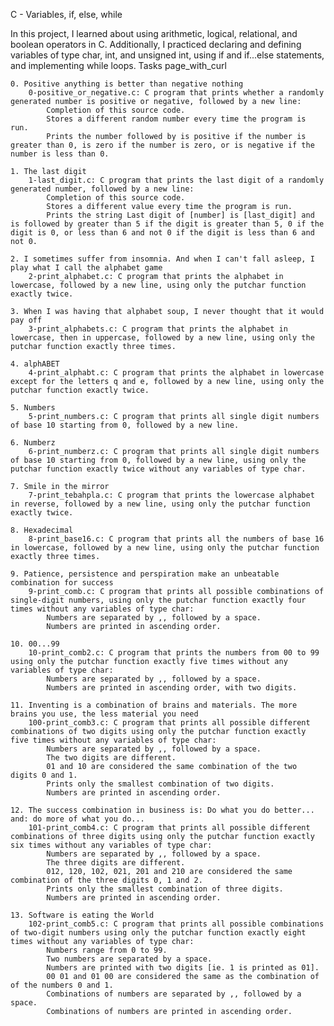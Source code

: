 C - Variables, if, else, while

In this project, I learned about using arithmetic, logical, relational, and boolean operators in C. Additionally, I practiced declaring and defining variables of type char, int, and unsigned int, using if and if...else statements, and implementing while loops.
Tasks page_with_curl

    0. Positive anything is better than negative nothing
        0-positive_or_negative.c: C program that prints whether a randomly generated number is positive or negative, followed by a new line:
            Completion of this source code.
            Stores a different random number every time the program is run.
            Prints the number followed by is positive if the number is greater than 0, is zero if the number is zero, or is negative if the number is less than 0.

    1. The last digit
        1-last_digit.c: C program that prints the last digit of a randomly generated number, followed by a new line:
            Completion of this source code.
            Stores a different value every time the program is run.
            Prints the string Last digit of [number] is [last_digit] and is followed by greater than 5 if the digit is greater than 5, 0 if the digit is 0, or less than 6 and not 0 if the digit is less than 6 and not 0.

    2. I sometimes suffer from insomnia. And when I can't fall asleep, I play what I call the alphabet game
        2-print_alphabet.c: C program that prints the alphabet in lowercase, followed by a new line, using only the putchar function exactly twice.

    3. When I was having that alphabet soup, I never thought that it would pay off
        3-print_alphabets.c: C program that prints the alphabet in lowercase, then in uppercase, followed by a new line, using only the putchar function exactly three times.

    4. alphABET
        4-print_alphabt.c: C program that prints the alphabet in lowercase except for the letters q and e, followed by a new line, using only the putchar function exactly twice.

    5. Numbers
        5-print_numbers.c: C program that prints all single digit numbers of base 10 starting from 0, followed by a new line.

    6. Numberz
        6-print_numberz.c: C program that prints all single digit numbers of base 10 starting from 0, followed by a new line, using only the putchar function exactly twice without any variables of type char.

    7. Smile in the mirror
        7-print_tebahpla.c: C program that prints the lowercase alphabet in reverse, followed by a new line, using only the putchar function exactly twice.

    8. Hexadecimal
        8-print_base16.c: C program that prints all the numbers of base 16 in lowercase, followed by a new line, using only the putchar function exactly three times.

    9. Patience, persistence and perspiration make an unbeatable combination for success
        9-print_comb.c: C program that prints all possible combinations of single-digit numbers, using only the putchar function exactly four times without any variables of type char:
            Numbers are separated by ,, followed by a space.
            Numbers are printed in ascending order.

    10. 00...99
        10-print_comb2.c: C program that prints the numbers from 00 to 99 using only the putchar function exactly five times without any variables of type char:
            Numbers are separated by ,, followed by a space.
            Numbers are printed in ascending order, with two digits.

    11. Inventing is a combination of brains and materials. The more brains you use, the less material you need
        100-print_comb3.c: C program that prints all possible different combinations of two digits using only the putchar function exactly five times without any variables of type char:
            Numbers are separated by ,, followed by a space.
            The two digits are different.
            01 and 10 are considered the same combination of the two digits 0 and 1.
            Prints only the smallest combination of two digits.
            Numbers are printed in ascending order.

    12. The success combination in business is: Do what you do better... and: do more of what you do...
        101-print_comb4.c: C program that prints all possible different combinations of three digits using only the putchar function exactly six times without any variables of type char:
            Numbers are separated by ,, followed by a space.
            The three digits are different.
            012, 120, 102, 021, 201 and 210 are considered the same combination of the three digits 0, 1 and 2.
            Prints only the smallest combination of three digits.
            Numbers are printed in ascending order.

    13. Software is eating the World
        102-print_comb5.c: C program that prints all possible combinations of two-digit numbers using only the putchar function exactly eight times without any variables of type char:
            Numbers range from 0 to 99.
            Two numbers are separated by a space.
            Numbers are printed with two digits [ie. 1 is printed as 01].
            00 01 and 01 00 are considered the same as the combination of of the numbers 0 and 1.
            Combinations of numbers are separated by ,, followed by a space.
            Combinations of numbers are printed in ascending order.

